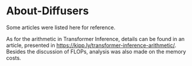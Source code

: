 # About-Diffusers

Some articles were listed here for reference. 

As for the arithmetic in Transformer Inference, details can be found in an article, presented in https://kipp.ly/transformer-inference-arithmetic/. Besides the discussion of FLOPs, analysis was also made on the memory costs.

